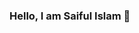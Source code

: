 ### Hello, I am Saiful Islam 👋

<!--
**saifular/saifular** is a ✨ _special_ ✨ repository because its `README.md` (this file) appears on your GitHub profile.

Here are some ideas to get you started:

- 🔭 I’m currently working on ...
- 🌱 I’m currently learning... React,Node,Express,Mongodb
- 👯 I’m looking to collaborate on ...React
- 🤔 I’m looking for help with ...MERN
- 💬 Ask me about ...Anything
- 📫 How to reach me: ...www.helloroni.com
- 😄 Pronouns: ...He
- ⚡ Fun fact: ...NO.!
-->
